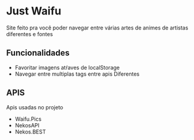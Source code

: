 # Just Waifu

Site feito pra você poder navegar entre várias artes de animes de artistas diferentes e fontes

## Funcionalidades
 <ul>
    <li>Favoritar imagens atŕaves de localStorage</li>
    <li>Navegar entre multiplas tags entre apis Diferentes</li>
 </ul>

## APIS
Apis usadas no projeto
 <ul>
    <li>Waifu.Pics</li>
    <li>NekosAPI</li>
    <li>Nekos.BEST</li>
 </ul>